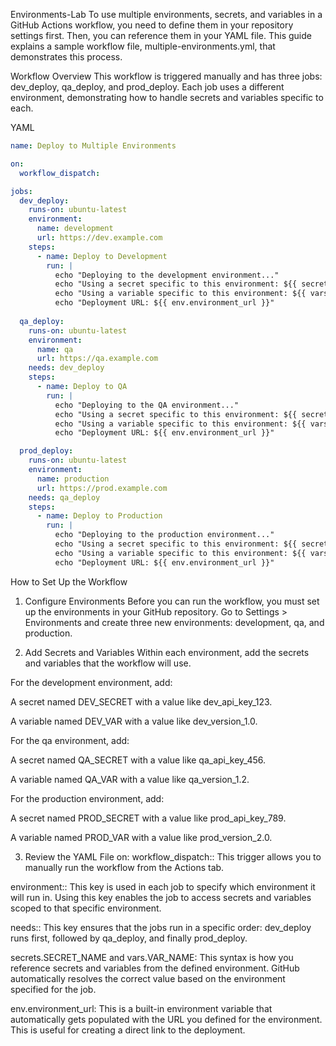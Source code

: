 Environments-Lab
To use multiple environments, secrets, and variables in a GitHub Actions workflow, you need to define them in your repository settings first. Then, you can reference them in your YAML file. This guide explains a sample workflow file, multiple-environments.yml, that demonstrates this process.

Workflow Overview
This workflow is triggered manually and has three jobs: dev_deploy, qa_deploy, and prod_deploy. Each job uses a different environment, demonstrating how to handle secrets and variables specific to each.

YAML
```yaml
name: Deploy to Multiple Environments

on:
  workflow_dispatch:

jobs:
  dev_deploy:
    runs-on: ubuntu-latest
    environment:
      name: development
      url: https://dev.example.com
    steps:
      - name: Deploy to Development
        run: |
          echo "Deploying to the development environment..."
          echo "Using a secret specific to this environment: ${{ secrets.DEV_SECRET }}"
          echo "Using a variable specific to this environment: ${{ vars.DEV_VAR }}"
          echo "Deployment URL: ${{ env.environment_url }}"
          
  qa_deploy:
    runs-on: ubuntu-latest
    environment:
      name: qa
      url: https://qa.example.com
    needs: dev_deploy
    steps:
      - name: Deploy to QA
        run: |
          echo "Deploying to the QA environment..."
          echo "Using a secret specific to this environment: ${{ secrets.QA_SECRET }}"
          echo "Using a variable specific to this environment: ${{ vars.QA_VAR }}"
          echo "Deployment URL: ${{ env.environment_url }}"

  prod_deploy:
    runs-on: ubuntu-latest
    environment:
      name: production
      url: https://prod.example.com
    needs: qa_deploy
    steps:
      - name: Deploy to Production
        run: |
          echo "Deploying to the production environment..."
          echo "Using a secret specific to this environment: ${{ secrets.PROD_SECRET }}"
          echo "Using a variable specific to this environment: ${{ vars.PROD_VAR }}"
          echo "Deployment URL: ${{ env.environment_url }}"
```

How to Set Up the Workflow
1. Configure Environments
Before you can run the workflow, you must set up the environments in your GitHub repository. Go to Settings > Environments and create three new environments: development, qa, and production.

2. Add Secrets and Variables
Within each environment, add the secrets and variables that the workflow will use.

For the development environment, add:

A secret named DEV_SECRET with a value like dev_api_key_123.

A variable named DEV_VAR with a value like dev_version_1.0.

For the qa environment, add:

A secret named QA_SECRET with a value like qa_api_key_456.

A variable named QA_VAR with a value like qa_version_1.2.

For the production environment, add:

A secret named PROD_SECRET with a value like prod_api_key_789.

A variable named PROD_VAR with a value like prod_version_2.0.

3. Review the YAML File
on: workflow_dispatch:: This trigger allows you to manually run the workflow from the Actions tab.

environment:: This key is used in each job to specify which environment it will run in. Using this key enables the job to access secrets and variables scoped to that specific environment.

needs:: This key ensures that the jobs run in a specific order: dev_deploy runs first, followed by qa_deploy, and finally prod_deploy.

secrets.SECRET_NAME and vars.VAR_NAME: This syntax is how you reference secrets and variables from the defined environment. GitHub automatically resolves the correct value based on the environment specified for the job.

env.environment_url: This is a built-in environment variable that automatically gets populated with the URL you defined for the environment. This is useful for creating a direct link to the deployment.